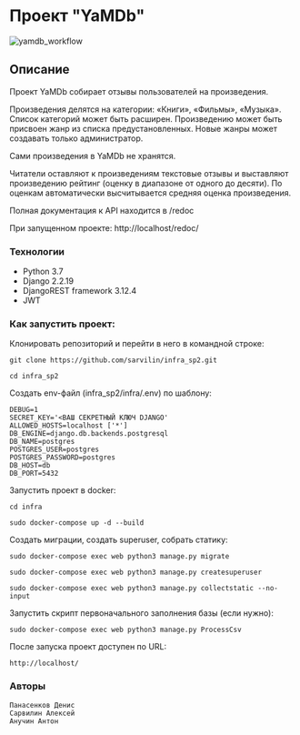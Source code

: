 # Проект "YaMDb"

![yamdb_workflow](https://github.com/sarvilin/yamdb_final/actions/workflows/yamdb_workflow.yml/badge.svg)

## Описание
Проект YaMDb собирает отзывы пользователей на произведения.

Произведения делятся на категории: «Книги», «Фильмы», «Музыка».
Список категорий может быть расширен.
Произведению может быть присвоен жанр из списка предустановленных.
Новые жанры может создавать только администратор.

Сами произведения в YaMDb не хранятся.

Читатели оставляют к произведениям текстовые отзывы и выставляют
произведению рейтинг (оценку в диапазоне от одного до десяти). 
По оценкам автоматически высчитывается средняя оценка произведения.

Полная документация к API находится в /redoc

При запущенном проекте:
http://localhost/redoc/

###  Технологии
- Python 3.7
- Django 2.2.19
- DjangoREST framework 3.12.4
- JWT

### Как запустить проект:

Клонировать репозиторий и перейти в него в командной строке:
```
git clone https://github.com/sarvilin/infra_sp2.git
```
```
cd infra_sp2
```

Создать env-файл (infra_sp2/infra/.env) по шаблону: 
```
DEBUG=1
SECRET_KEY='<ВАШ СЕКРЕТНЫЙ КЛЮЧ DJANGO'
ALLOWED_HOSTS=localhost ['*']
DB_ENGINE=django.db.backends.postgresql
DB_NAME=postgres
POSTGRES_USER=postgres
POSTGRES_PASSWORD=postgres
DB_HOST=db
DB_PORT=5432
```

Запуcтить проект в docker:
```
cd infra
```
```
sudo docker-compose up -d --build 
```

Создать миграции, создать superuser, собрать статику:
```
sudo docker-compose exec web python3 manage.py migrate
```
```
sudo docker-compose exec web python3 manage.py createsuperuser
```
```
sudo docker-compose exec web python3 manage.py collectstatic --no-input 
```

Запустить скрипт первоначального заполнения базы (если нужно):
```
sudo docker-compose exec web python3 manage.py ProcessCsv
```

После запуска проект доступен по URL:
```
http://localhost/
```

### Авторы
```
Панасенков Денис
Сарвилин Алексей
Анучин Антон
```
